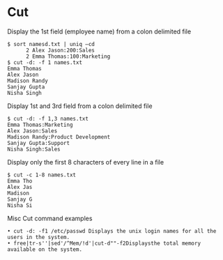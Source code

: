 # Cut

Display the 1st field (employee name) from a colon delimited file
```
$ sort namesd.txt | uniq –cd
      2 Alex Jason:200:Sales
      2 Emma Thomas:100:Marketing
$ cut -d: -f 1 names.txt
Emma Thomas
Alex Jason
Madison Randy
Sanjay Gupta
Nisha Singh
```

Display 1st and 3rd field from a colon delimited file
```
$ cut -d: -f 1,3 names.txt
Emma Thomas:Marketing
Alex Jason:Sales
Madison Randy:Product Development
Sanjay Gupta:Support
Nisha Singh:Sales
```
Display only the first 8 characters of every line in a file
```
$ cut -c 1-8 names.txt
Emma Tho
Alex Jas
Madison
Sanjay G
Nisha Si
```
Misc Cut command examples
```
• cut -d: -f1 /etc/passwd Displays the unix login names for all the users in the system.
• free|tr-s''|sed'/^Mem/!d'|cut-d""-f2Displaysthe total memory available on the system.
```